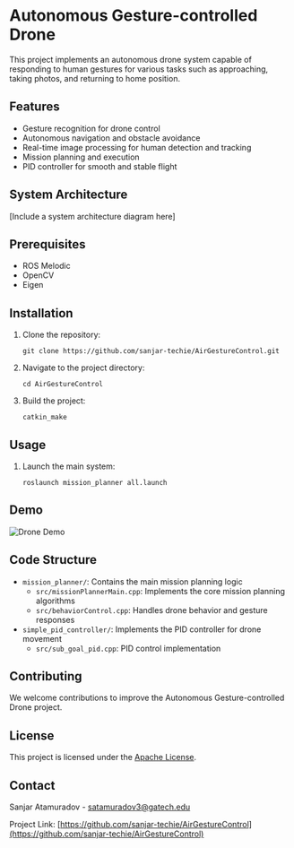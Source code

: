 # Autonomous Gesture-controlled Drone

This project implements an autonomous drone system capable of responding to human gestures for various tasks such as approaching, taking photos, and returning to home position.

## Features

- Gesture recognition for drone control
- Autonomous navigation and obstacle avoidance
- Real-time image processing for human detection and tracking
- Mission planning and execution
- PID controller for smooth and stable flight

## System Architecture

[Include a system architecture diagram here]

## Prerequisites

- ROS Melodic
- OpenCV
- Eigen

## Installation

1. Clone the repository:
   ```
   git clone https://github.com/sanjar-techie/AirGestureControl.git
   ```
2. Navigate to the project directory:
   ```
   cd AirGestureControl
   ```
3. Build the project:
   ```
   catkin_make
   ```

## Usage

1. Launch the main system:
   ```
   roslaunch mission_planner all.launch
   ```

## Demo

![Drone Demo](demo/droneDemo.gif)

## Code Structure

- `mission_planner/`: Contains the main mission planning logic
  - `src/missionPlannerMain.cpp`: Implements the core mission planning algorithms
  - `src/behaviorControl.cpp`: Handles drone behavior and gesture responses
- `simple_pid_controller/`: Implements the PID controller for drone movement
  - `src/sub_goal_pid.cpp`: PID control implementation

## Contributing

We welcome contributions to improve the Autonomous Gesture-controlled Drone project.

## License

This project is licensed under the [Apache License](LICENSE).

## Contact

Sanjar Atamuradov - satamuradov3@gatech.edu

Project Link: [https://github.com/sanjar-techie/AirGestureControl](https://github.com/sanjar-techie/AirGestureControl)